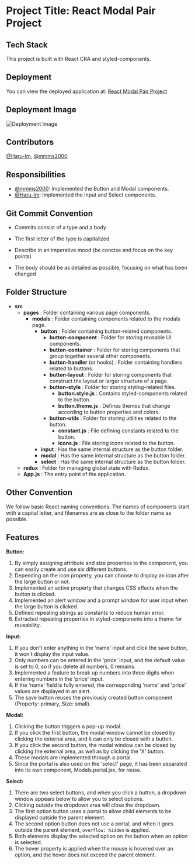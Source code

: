 # Project Title: React Modal Pair Project

## Tech Stack
This project is built with React CRA and styled-components.


## Deployment
You can view the deployed application at: [React Modal Pair Project](https://react-modal-pair-project.vercel.app/)


## Deployment Image
![Deployment Image](https://github.com/Haru-Im/React_Modal_Pair_Project/assets/121601747/3d072417-03e9-4449-9f49-de317d3ddd7f)

## Contributors
[@Haru-Im](https://github.com/Haru-Im), [@mmms2000](https://github.com/mmms2000)


## Responsibilities
- [@mmms2000](https://github.com/mmms2000): Implemented the Button and Modal components.
- [@Haru-Im](https://github.com/Haru-Im): Implemented the Input and Select components.


## Git Commit Convention
- Commits consist of a type and a body
- The first letter of the type is capitalized
- Describe in an imperative mood (be concise and focus on the key points)

- The body should be as detailed as possible, focusing on what has been changed


## Folder Structure
- **src**
    - **pages** : Folder containing various page components.
        - **modals** : Folder containing components related to the modals page.
            - **button** : Folder containing button-related components.
                - **button-component** : Folder for storing reusable UI components.
                - **button-container** : Folder for storing components that group together several other components.
                - **button-handler** (or hooks) : Folder containing handlers related to buttons.
                - **button-layout** : Folder for storing components that construct the layout or larger structure of a page.
                - **button-style** : Folder for storing styling-related files.
                    - **button.style.js** : Contains styled-components related to the button.
                    - **button.theme.js** : Defines themes that change according to button properties and colors.
                - **button-utils** : Folder for storing utilities related to the button.
                    - **constant.js** : File defining constants related to the button.
                    - **icons.js** : File storing icons related to the button.
            - **input** : Has the same internal structure as the button folder.
            - **modal** : Has the same internal structure as the button folder.
            - **select** : Has the same internal structure as the button folder.
    - **redux** : Folder for managing global state with Redux.
    - **App.js** : The entry point of the application.


## Other Convention
We follow basic React naming conventions. The names of components start with a capital letter, and filenames are as close to the folder name as possible.


## Features
**Button:**
1. By simply assigning attribute and size properties to the component, you can easily create and use six different buttons.
2. Depending on the icon property, you can choose to display an icon after the large button or not.
3. Implemented an active property that changes CSS effects when the button is clicked.
4. Implemented an alert window and a prompt window for user input when the large button is clicked.
5. Defined repeating strings as constants to reduce human error.
6. Extracted repeating properties in styled-components into a theme for reusability.

**Input:**
1. If you don't enter anything in the 'name' input and click the save button, it won't display the input value.
2. Only numbers can be entered in the 'price' input, and the default value is set to 0, so if you delete all numbers, 0 remains.
3. Implemented a feature to break up numbers into three digits when entering numbers in the 'price' input.
4. If the 'name' field is fully entered, the corresponding 'name' and 'price' values are displayed in an alert.
5. The save button reuses the previously created button component (Property: primary, Size: small).

**Modal:**
1. Clicking the button triggers a pop-up modal.
2. If you click the first button, the modal window cannot be closed by clicking the external area, and it can only be closed with a button.
3. If you click the second button, the modal window can be closed by clicking the external area, as well as by clicking the 'X' button.
4. These modals are implemented through a portal.
5. Since the portal is also used on the 'select' page, it has been separated into its own component, Modals.portal.jsx, for reuse.

**Select:**
1. There are two select buttons, and when you click a button, a dropdown window appears below to allow you to select options.
2. Clicking outside the dropdown area will close the dropdown.
3. The first option button uses a portal to allow child elements to be displayed outside the parent element.
4. The second option button does not use a portal, and when it goes outside the parent element, `overflow: hidden` is applied.
5. Both elements display the selected option on the button when an option is selected.
6. The hover property is applied when the mouse is hovered over an option, and the hover does not exceed the parent element.


